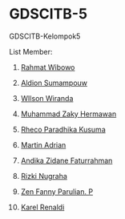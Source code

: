 # GDSCITB-5
GDSCITB-Kelompok5 

List Member:

1. <a href="https://github.com/rahmat-wi">Rahmat Wibowo</a>
2. <p><a href="https://github.com/dionpouw">Aldion Sumampouw</a></p>
3. <p><a href="https://github.com/wilson0257">WIlson Wiranda</a></p>
4. <p><a href="https://github.com/ZakyHermawan">Muhammad Zaky Hermawan</a></p>
5. <p><a href="https://github.com/Rhecoparadhika">Rheco Paradhika Kusuma</a></p>
6. <p><a href="https://github.com/martinbandung">Martin Adrian</a></p>
7. <p><a href="https://github.com/Andikazidanef15">Andika Zidane Faturrahman</a></p>

9. <p><a href="https://github.com/nugriz">Rizki Nugraha</a></p>
10. <p><a href="https://github.com/zenpardosi">Zen Fanny Parulian. P</a></p>
11. <p><a href="https://github.com/karelrenaldi">Karel Renaldi</a></p>
